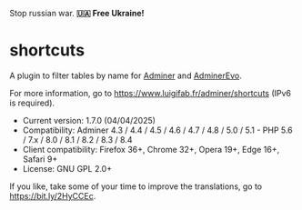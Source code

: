 Stop russian war. **🇺🇦 Free Ukraine!**

# shortcuts

A plugin to filter tables by name for [Adminer](https://github.com/vrana/adminer) and [AdminerEvo](https://github.com/adminerevo/adminerevo).

For more information, go to https://www.luigifab.fr/adminer/shortcuts (IPv6 is required).

- Current version: 1.7.0 (04/04/2025)
- Compatibility: Adminer 4.3 / 4.4 / 4.5 / 4.6 / 4.7 / 4.8 / 5.0 / 5.1 - PHP 5.6 / 7.x / 8.0 / 8.1 / 8.2 / 8.3 / 8.4
- Client compatibility: Firefox 36+, Chrome 32+, Opera 19+, Edge 16+, Safari 9+
- License: GNU GPL 2.0+

If you like, take some of your time to improve the translations, go to https://bit.ly/2HyCCEc.
